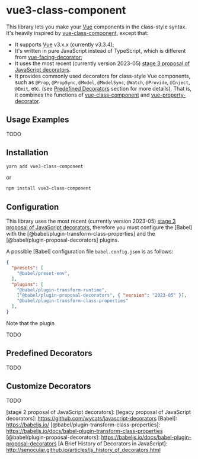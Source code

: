 # vue3-class-component

This library lets you make your [Vue] components in the class-style syntax. 
It's heavily inspired by [vue-class-component], except that:
- It supports [Vue] v3.x.x (currently v3.3.4);
- It's written in pure JavaScript instead of TypeScript, which is different 
  from [vue-facing-decorator];
- It uses the most recent (currently version 2023-05)
  [stage 3 proposal of JavaScript decorators].
- It provides commonly used decorators for class-style Vue components, such as 
  `@Prop`, `@PropSync`, `@Model`, `@ModelSync`, `@Watch`, `@Provide`, `@Inject`, 
  `@Emit`, etc. (see [Predefined Decorators](#predefined-decorators) section for 
  more details). That is, it combines the functions of [vue-class-component]
  and [vue-property-decorator].

## Usage Examples

TODO

## Installation

```bash
yarn add vue3-class-component
```
or
```bash
npm install vue3-class-component
```

## Configuration

This library uses the most recent (currently version 2023-05)
[stage 3 proposal of JavaScript decorators], therefore you must configure the 
[Babel] with the [@babel/plugin-transform-class-properties] and the 
[@babel/plugin-proposal-decorators] plugins.

A possible [Babel] configuration file `babel.config.json` is as follows:
```json
{
  "presets": [
    "@babel/preset-env",
  ],
  "plugins": [
    "@babel/plugin-transform-runtime",
    ["@babel/plugin-proposal-decorators", { "version": "2023-05" }],
    "@babel/plugin-transform-class-properties"
  ],
}
``` 
Note that the plugin 

TODO

## Predefined Decorators

TODO

## Customize Decorators

TODO


[Vue]: https://vuejs.org/
[vue-class-component]: https://github.com/vuejs/vue-class-component
[vue-property-decorator]: https://github.com/kaorun343/vue-property-decorator
[vue-facing-decorator]: https://github.com/facing-dev/vue-facing-decorator
[stage 3 proposal of JavaScript decorators]: https://github.com/tc39/proposal-decorators
[stage 2 proposal of JavaScript decorators]: 
[legacy proposal of JavaScript decorators]: https://github.com/wycats/javascript-decorators
[Babel]: https://babeljs.io/
[@babel/plugin-transform-class-properties]: https://babeljs.io/docs/babel-plugin-transform-class-properties
[@babel/plugin-proposal-decorators]: https://babeljs.io/docs/babel-plugin-proposal-decorators
[A Brief History of Decorators in JavaScript]: http://senocular.github.io/articles/js_history_of_decorators.html
